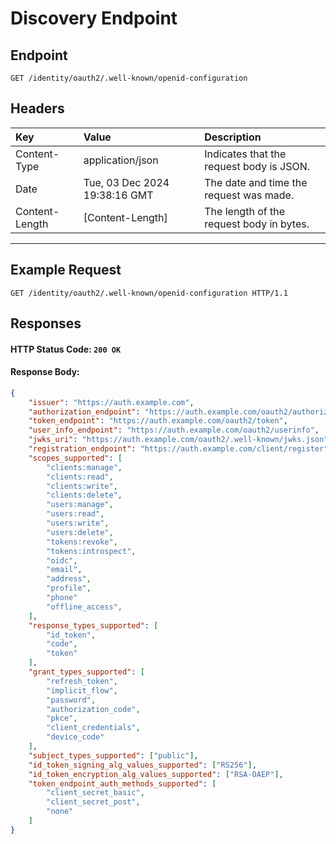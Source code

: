 # Discovery Endpoint

## Endpoint
```http
GET /identity/oauth2/.well-known/openid-configuration
```

## Headers
| Key             | Value                         | Description                               |
| :-------------- | :---------------------------- | :---------------------------------------- |
| Content-Type    | application/json              | Indicates that the request body is JSON.  |
| Date            | Tue, 03 Dec 2024 19:38:16 GMT | The date and time the request was made.   |
| Content-Length  | [Content-Length]              | The length of the request body in bytes.  |

---

## Example Request
```http
GET /identity/oauth2/.well-known/openid-configuration HTTP/1.1
```

## Responses

#### HTTP Status Code: `200 OK`
#### Response Body:
```json
{
    "issuer": "https://auth.example.com",
    "authorization_endpoint": "https://auth.example.com/oauth2/authorize",
    "token_endpoint": "https://auth.example.com/oauth2/token",
    "user_info_endpoint": "https://auth.example.com/oauth2/userinfo",
    "jwks_uri": "https://auth.example.com/oauth2/.well-known/jwks.json",
    "registration_endpoint": "https://auth.example.com/client/register",
    "scopes_supported": [
        "clients:manage",
        "clients:read",
        "clients:write",
        "clients:delete",
        "users:manage",
        "users:read",
        "users:write",
        "users:delete",
        "tokens:revoke",
        "tokens:introspect",
        "oidc",
        "email",
        "address",
        "profile",
        "phone"
        "offline_access",
    ],
    "response_types_supported": [
        "id_token",
        "code",
        "token"
    ],
    "grant_types_supported": [
        "refresh_token",
        "implicit_flow",
        "password",
        "authorization_code",
        "pkce",
        "client_credentials",
        "device_code"
    ],
    "subject_types_supported": ["public"],
    "id_token_signing_alg_values_supported": ["RS256"],
    "id_token_encryption_alg_values_supported": ["RSA-OAEP"],
    "token_endpoint_auth_methods_supported": [
        "client_secret_basic",
        "client_secret_post",
        "none"
    ]
}
```